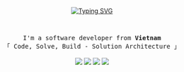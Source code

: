 
<!-- Wellcome -->
<p align="center">
  <a href="https://git.io/typing-svg"><img src="https://readme-typing-svg.demolab.com?font=Fira+Code&pause=1000&width=435&lines=Hi%2C+My+name+is+Tung+Thanh" alt="Typing SVG" /></a>
</p>
&nbsp;

<!-- Profile -->
<p align="center">
    <samp>
        I'm a software developer from <b>Vietnam</b><br>
        「 Code, Solve, Build - Solution Architecture</b> 」<br>
    </samp>
    <br>
    <!-- Typescript -->
    <a style="text-decoration:none" href="https://github.com/cs-tungthanh?tab=repositories" target="_blank">
        <img src="https://img.shields.io/badge/TypeScript-007ACC?style=flat-square&logo=Typescript&logoColor=white">
    </a>
    <!-- Golang -->
    <a style="text-decoration:none" href="https://github.com/cs-tungthanh?tab=repositories" target="_blank">
        <img src="https://img.shields.io/badge/Go-00ADD8?style=flat-square&logo=go&logoColor=white">
    </a>
    <!-- Python -->
    <a style="text-decoration:none" href="https://github.com/cs-tungthanh?tab=repositories" target="_blank">
        <img src="https://img.shields.io/badge/Python-3776AB?style=flat-square&logo=Python&logoColor=white">
    </a>
    <!-- Nodejs -->
    <a style="text-decoration:none" href="https://github.com/cs-tungthanh?tab=repositories" target="_blank">
        <img src="https://img.shields.io/badge/Node.js-43853D?style=flat-square&logo=node.js&logoColor=white">
    </a>
</p>
&nbsp;
